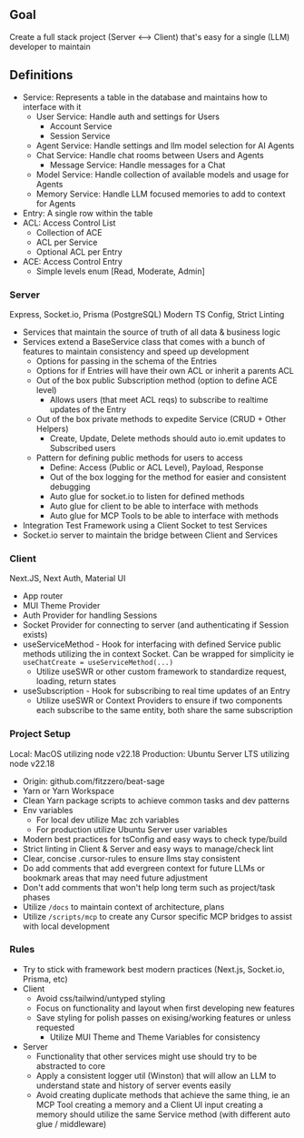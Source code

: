 ## Goal

Create a full stack project (Server <--> Client) that's easy for a single (LLM) developer to maintain

## Definitions

- Service: Represents a table in the database and maintains how to interface with it
  - User Service: Handle auth and settings for Users
    - Account Service
    - Session Service
  - Agent Service: Handle settings and llm model selection for AI Agents
  - Chat Service: Handle chat rooms between Users and Agents
    - Message Service: Handle messages for a Chat
  - Model Service: Handle collection of available models and usage for Agents
  - Memory Service: Handle LLM focused memories to add to context for Agents
- Entry: A single row within the table
- ACL: Access Control List
  - Collection of ACE
  - ACL per Service
  - Optional ACL per Entry
- ACE: Access Control Entry
  - Simple levels enum [Read, Moderate, Admin]

### Server

Express, Socket.io, Prisma (PostgreSQL)
Modern TS Config, Strict Linting

- Services that maintain the source of truth of all data & business logic
- Services extend a BaseService class that comes with a bunch of features to maintain consistency and speed up development
  - Options for passing in the schema of the Entries
  - Options for if Entries will have their own ACL or inherit a parents ACL
  - Out of the box public Subscription method (option to define ACE level)
    - Allows users (that meet ACL reqs) to subscribe to realtime updates of the Entry
  - Out of the box private methods to expedite Service (CRUD + Other Helpers)
    - Create, Update, Delete methods should auto io.emit updates to Subscribed users
  - Pattern for defining public methods for users to access
    - Define: Access (Public or ACL Level), Payload, Response
    - Out of the box logging for the method for easier and consistent debugging
    - Auto glue for socket.io to listen for defined methods
    - Auto glue for client to be able to interface with methods
    - Auto glue for MCP Tools to be able to interface with methods
- Integration Test Framework using a Client Socket to test Services
- Socket.io server to maintain the bridge between Client and Services

### Client

Next.JS, Next Auth, Material UI

- App router
- MUI Theme Provider
- Auth Provider for handling Sessions
- Socket Provider for connecting to server (and authenticating if Session exists)
- useServiceMethod - Hook for interfacing with defined Service public methods utilizing the in context Socket. Can be wrapped for simplicity ie `useChatCreate = useServiceMethod(...)`
  - Utilize useSWR or other custom framework to standardize request, loading, return states
- useSubscription - Hook for subscribing to real time updates of an Entry
  - Utilize useSWR or Context Providers to ensure if two components each subscribe to the same entity, both share the same subscription

### Project Setup

Local: MacOS utilizing node v22.18
Production: Ubuntu Server LTS utilizing node v22.18

- Origin: github.com/fitzzero/beat-sage
- Yarn or Yarn Workspace
- Clean Yarn package scripts to achieve common tasks and dev patterns
- Env variables
  - For local dev utilize Mac zch variables
  - For production utilize Ubuntu Server user variables
- Modern best practices for tsConfig and easy ways to check type/build
- Strict linting in Client & Server and easy ways to manage/check lint
- Clear, concise .cursor-rules to ensure llms stay consistent
- Do add comments that add evergreen context for future LLMs or bookmark areas that may need future adjustment
- Don't add comments that won't help long term such as project/task phases
- Utilize `/docs` to maintain context of architecture, plans
- Utilize `/scripts/mcp` to create any Cursor specific MCP bridges to assist with local development

### Rules

- Try to stick with framework best modern practices (Next.js, Socket.io, Prisma, etc)
- Client
  - Avoid css/tailwind/untyped styling
  - Focus on functionality and layout when first developing new features
  - Save styling for polish passes on exising/working features or unless requested
    - Utilize MUI Theme and Theme Variables for consistency
- Server
  - Functionality that other services might use should try to be abstracted to core
  - Apply a consistent logger util (Winston) that will allow an LLM to understand state and history of server events easily
  - Avoid creating duplicate methods that achieve the same thing, ie an MCP Tool creating a memory and a Client UI input creating a memory should utilize the same Service method (with different auto glue / middleware)
